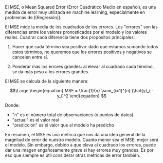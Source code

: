 El MSE, o Mean Squared Error (Error Cuadrático Medio en español), es una medida de error muy utilizada en machine learning, especialmente en problemas de [[Regresión]].

El MSE mide la media de los cuadrados de los errores. Los "errores" son las diferencias entre los valores pronosticados por el modelo y los valores reales. Cuadrar cada diferencia tiene dos propósitos principales:

1. Hacer que cada término sea positivo: dado que estamos sumando todos estos términos, no queremos que los errores positivos y negativos se cancelen entre sí.

2. Ponderar más los errores grandes: al elevar al cuadrado cada término, se da más peso a los errores grandes.

El MSE se calcula de la siguiente manera:

$$\Large
\begin{equation}
MSE = \frac{1}{n} \sum_{i=1}^{n} (\hat{y}_i - y_i)^2
\end{equation}
$$

Donde:

- "n" es el número total de observaciones (o puntos de datos)
- "actual" es el valor real
- "predicción" es el valor que el modelo ha predicho

En resumen, el MSE es una métrica que nos da una idea general de la magnitud de error de nuestro modelo. Cuanto menor sea el MSE, mejor será el modelo. Sin embargo, debido a que eleva al cuadrado los errores, puede dar una imagen engañosamente grave si hay errores muy grandes. Es por eso que siempre es útil considerar otras métricas de error también.